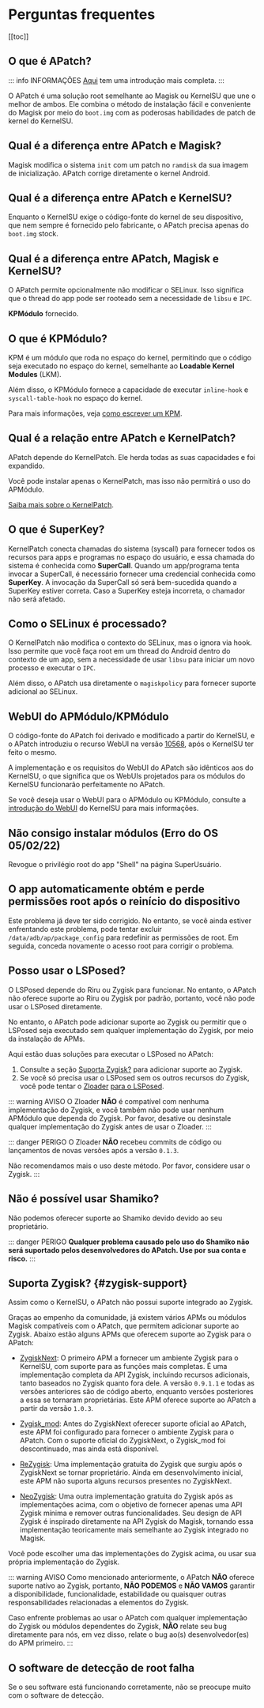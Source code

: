 # Perguntas frequentes

[[toc]]

## O que é APatch?

::: info INFORMAÇÕES
[Aqui](/pt_BR/what-is-apatch) tem uma introdução mais completa.
:::

O APatch é uma solução root semelhante ao Magisk ou KernelSU que une o melhor de ambos. Ele combina o método de instalação fácil e conveniente do Magisk por meio do `boot.img` com as poderosas habilidades de patch de kernel do KernelSU.

## Qual é a diferença entre APatch e Magisk?

Magisk modifica o sistema `init` com um patch no `ramdisk` da sua imagem de inicialização. APatch corrige diretamente o kernel Android.

## Qual é a diferença entre APatch e KernelSU?

Enquanto o KernelSU exige o código-fonte do kernel de seu dispositivo, que nem sempre é fornecido pelo fabricante, o APatch precisa apenas do `boot.img` stock.

## Qual é a diferença entre APatch, Magisk e KernelSU?

O APatch permite opcionalmente não modificar o SELinux. Isso significa que o thread do app pode ser rooteado sem a necessidade de `libsu` e `IPC`.

**KPMódulo** fornecido.

## O que é KPMódulo?

KPM é um módulo que roda no espaço do kernel, permitindo que o código seja executado no espaço do kernel, semelhante ao **Loadable Kernel Modules** (LKM).

Além disso, o KPMódulo fornece a capacidade de executar `inline-hook` e `syscall-table-hook` no espaço do kernel.

Para mais informações, veja [como escrever um KPM](https://github.com/bmax121/KernelPatch/blob/main/doc/zh-CN/module.md).

## Qual é a relação entre APatch e KernelPatch?

APatch depende do KernelPatch. Ele herda todas as suas capacidades e foi expandido.

Você pode instalar apenas o KernelPatch, mas isso não permitirá o uso do APMódulo.

[Saiba mais sobre o KernelPatch](https://github.com/bmax121/KernelPatch).

## O que é SuperKey?

KernelPatch conecta chamadas do sistema (syscall) para fornecer todos os recursos para apps e programas no espaço do usuário, e essa chamada do sistema é conhecida como **SuperCall**. Quando um app/programa tenta invocar a SuperCall, é necessário fornecer uma credencial conhecida como **SuperKey**. A invocação da SuperCall só será bem-sucedida quando a SuperKey estiver correta. Caso a SuperKey esteja incorreta, o chamador não será afetado.

## Como o SELinux é processado?

O KernelPatch não modifica o contexto do SELinux, mas o ignora via hook. Isso permite que você faça root em um thread do Android dentro do contexto de um app, sem a necessidade de usar `libsu` para iniciar um novo processo e executar o `IPC`.

Além disso, o APatch usa diretamente o `magiskpolicy` para fornecer suporte adicional ao SELinux.

## WebUI do APMódulo/KPMódulo

O código-fonte do APatch foi derivado e modificado a partir do KernelSU, e o APatch introduziu o recurso WebUI na versão [10568](https://github.com/bmax121/APatch/releases/tag/10568), após o KernelSU ter feito o mesmo.

A implementação e os requisitos do WebUI do APatch são idênticos aos do KernelSU, o que significa que os WebUIs projetados para os módulos do KernelSU funcionarão perfeitamente no APatch.

Se você deseja usar o WebUI para o APMódulo ou KPMódulo, consulte a [introdução do WebUI](https://kernelsu.org/pt_BR/guide/module-webui.html) do KernelSU para mais informações.

## Não consigo instalar módulos (Erro do OS 05/02/22)

Revogue o privilégio root do app "Shell" na página SuperUsuário.

## O app automaticamente obtém e perde permissões root após o reinício do dispositivo

Este problema já deve ter sido corrigido. No entanto, se você ainda estiver enfrentando este problema, pode tentar excluir `/data/adb/ap/package_config` para redefinir as permissões de root. Em seguida, conceda novamente o acesso root para corrigir o problema.

## Posso usar o LSPosed?

O LSPosed depende do Riru ou Zygisk para funcionar. No entanto, o APatch não oferece suporte ao Riru ou Zygisk por padrão, portanto, você não pode usar o LSPosed diretamente.

No entanto, o APatch pode adicionar suporte ao Zygisk ou permitir que o LSPosed seja executado sem qualquer implementação do Zygisk, por meio da instalação de APMs.

Aqui estão duas soluções para executar o LSPosed no APatch:

1. Consulte a seção [Suporta Zygisk?](#zygisk-support) para adicionar suporte ao Zygisk.
2. Se você só precisa usar o LSPosed sem os outros recursos do Zygisk, você pode tentar o [Zloader](https://github.com/Mufanc/z-loader) [para o LSPosed](https://t.me/mufanc_chan/28).

::: warning AVISO
O Zloader **NÃO** é compatível com nenhuma implementação do Zygisk, e você também não pode usar nenhum APMódulo que dependa do Zygisk. Por favor, desative ou desinstale qualquer implementação do Zygisk antes de usar o Zloader.
:::

::: danger PERIGO
O Zloader **NÃO** recebeu commits de código ou lançamentos de novas versões após a versão `0.1.3`.

Não recomendamos mais o uso deste método. Por favor, considere usar o Zygisk.
:::

## Não é possível usar Shamiko?

Não podemos oferecer suporte ao Shamiko devido devido ao seu proprietário.

::: danger PERIGO
**Qualquer problema causado pelo uso do Shamiko não será suportado pelos desenvolvedores do APatch. Use por sua conta e risco.**
:::

## Suporta Zygisk? {#zygisk-support}

Assim como o KernelSU, o APatch não possui suporte integrado ao Zygisk.

Graças ao empenho da comunidade, já existem vários APMs ou módulos Magisk compatíveis com o APatch, que permitem adicionar suporte ao Zygisk. Abaixo estão alguns APMs que oferecem suporte ao Zygisk para o APatch:

- [ZygiskNext](https://github.com/Dr-TSNG/ZygiskNext): O primeiro APM a fornecer um ambiente Zygisk para o KernelSU, com suporte para as funções mais completas. É uma implementação completa da API Zygisk, incluindo recursos adicionais, tanto baseados no Zygisk quanto fora dele. A versão `0.9.1.1` e todas as versões anteriores são de código aberto, enquanto versões posteriores a essa se tornaram proprietárias. Este APM oferece suporte ao APatch a partir da versão `1.0.3`.

- [Zygisk_mod](https://github.com/Admirepowered/Zygisk_mod): Antes do ZygiskNext oferecer suporte oficial ao APatch, este APM foi configurado para fornecer o ambiente Zygisk para o APatch. Com o suporte oficial do ZygiskNext, o Zygisk_mod foi descontinuado, mas ainda está disponível.

- [ReZygisk](https://github.com/PerformanC/ReZygisk): Uma implementação gratuita do Zygisk que surgiu após o ZygiskNext se tornar proprietário. Ainda em desenvolvimento inicial, este APM não suporta alguns recursos presentes no ZygiskNext.

- [NeoZygisk](https://github.com/JingMatrix/NeoZygisk): Uma outra implementação gratuita do Zygisk após as implementações acima, com o objetivo de fornecer apenas uma API Zygisk mínima e remover outras funcionalidades. Seu design de API Zygisk é inspirado diretamente na API Zygisk do Magisk, tornando essa implementação teoricamente mais semelhante ao Zygisk integrado no Magisk.

Você pode escolher uma das implementações do Zygisk acima, ou usar sua própria implementação do Zygisk.

::: warning AVISO
Como mencionado anteriormente, o APatch **NÃO** oferece suporte nativo ao Zygisk, portanto, **NÃO PODEMOS** e **NÃO VAMOS** garantir a disponibilidade, funcionalidade, estabilidade ou quaisquer outras responsabilidades relacionadas a elementos do Zygisk.  

Caso enfrente problemas ao usar o APatch com qualquer implementação do Zygisk ou módulos dependentes do Zygisk, **NÃO** relate seu bug diretamente para nós, em vez disso, relate o bug ao(s) desenvolvedor(es) do APM primeiro.
:::

## O software de detecção de root falha

Se o seu software está funcionando corretamente, não se preocupe muito com o software de detecção.
